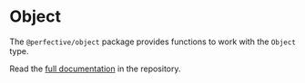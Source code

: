 # Object

The `@perfective/object` package provides functions to work with the `Object` type.

Read the [full documentation](https://github.com/perfective/js/blob/master/packages/object/README.adoc) 
in the repository.
